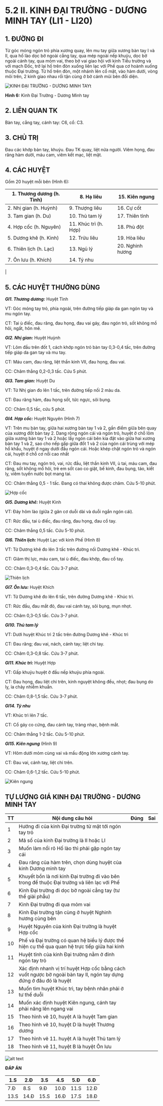 # 5.2 II. KINH ĐẠI TRƯỜNG - DƯƠNG MINH TAY (LI1 - LI20)

## 1. ĐƯỜNG ĐI

Từ góc móng ngón trỏ phía xương quay, lên mu tay giữa xương bàn tay I và II, qua hố lào dọc bờ ngoài cẳng tay, qua mép ngoài nếp khuỷu, dọc bờ ngoài cánh tay, qua mỏm vai, theo bờ vai giao hội với kinh Tiểu trường và với mạch Đốc, trở lại hố trên đòn xuống liên lạc với Phế qua cơ hoành xuống thuộc Đại trường. Từ hố trên đòn, một nhánh lên cổ mặt, vào hàm dưới, vòng môi trên, 2 kinh giao nhau rồi tận cùng ở bờ cánh mũi bên đối diện.

![KINH ĐẠI TRƯỜNG - DƯƠNG MINH TAYt](image-8.png)

**Hình 6:** Kinh Đại Trường - Dương Minh tay

## 2. LIÊN QUAN TK

Bàn tay, cẳng tay, cánh tay: C6, cổ: C3.

## 3. CHỦ TRỊ

Đau các khớp bàn tay, khuỷu. Đau TK quay, liệt nửa người. Viêm họng, đau răng hàm dưới, máu cam, viêm kết mạc, liệt mặt.

## 4. CÁC HUYỆT

Gồm 20 huyệt mỗi bên (Hình 6):

| 1. Thương dương (h. Tỉnh) | 8. Hạ liêu | 15. Kiên ngung |
| --- | --- | --- |
| 2. Nhị gian (h. Huỳnh) | 9. Thượng liêu | 16. Cự cốt |
| 3. Tam gian (h. Du) | 10. Thủ tam lý | 17. Thiên tỉnh |
| 4. Hợp cốc (h. Nguyên) | 11. Khúc trì (h. Hợp) | 18. Phù đột |
| 5. Dương khê (h. Kinh) | 12. Trửu liêu | 19. Hòa liêu |
| 6. Thiên lịch (h. Lạc) | 13. Ngũ lý | 20. Nghinh hương |
| 7. Ôn lưu (h. Khích) | 14. Tý nhu |
 |

## 5. CÁC HUYỆT THƯỜNG DÙNG

_**GI1. Thương dương:**_ Huyệt Tỉnh

VT: Góc móng tay trỏ, phía ngoài, trên đường tiếp giáp da gan ngón tay và mu ngón tay.

CT: Tai ù điếc, đau răng, đau họng, đau vai gáy, đau ngón trỏ, sốt không mồ hôi, ngất, hôn mê.

_**GI2. Nhị gian:**_ Huyệt Huỳnh

VT: Lõm đầu trên đốt 1, cách khớp ngón trỏ bàn tay 0,3-0,4 tấc, trên đường tiếp giáp da gan tay và mu tay.

CT: Máu cam, đau răng, liệt thần kinh VII, đau họng, đau vai.

CC: Châm thẳng 0,2-0,3 tấc. Cứu 5 phút.

_**GI3. Tam gian:**_ Huyệt Du

VT: Từ Nhị gian đo lên 1 tấc, trên đường tiếp nối 2 màu da.

CT: Đau răng hàm, đau họng sốt, tức ngực, sôi bụng.

CC: Châm 0,5 tấc, cứu 5 phút.

_**GI4. Hợp cốc:**_ Huyệt Nguyên (Hình 7)

VT: Trên mu bàn tay, giữa hai xương bàn tay 1 và 2, gần điểm giữa bên quay của xương đốt bàn tay 2. Dang rộng ngón cái và ngón trỏ, huyệt ở chỗ lõm giữa xương bàn tay 1 và 2 hoặc lấy ngón cái bên kia đặt vào giữa hai xương bàn tay 1 và 2, sao cho nếp gấp giữa đốt 1 và 2 của ngón cái trùng với mép hổ khẩu, huyệt ở ngay dưới đầu ngón cái. Hoặc khép chặt ngón trỏ và ngón cái, huyệt ở chỗ cơ nổi cao nhất

CT: Đau mu tay, ngón trỏ, vai, rức đầu, liệt thần kinh VII, ù tai, máu cam, đau răng, sốt không mồ hôi, trẻ em sốt cao co giật, bế kinh, đau bụng, táo, kiết lỵ, viêm tuyến nước bọt mang tai.

CC: Châm thẳng 0,5 - 1 tấc. Đang có thai không được châm. Cứu 5-10 phút.

![Hợp cốc](image-9.png)

_**GI5. Dương khê:**_ Huyệt Kinh

VT: Đáy hõm lào (giữa 2 gân cơ duỗi dài và duỗi ngắn ngón cái).

CT: Rức đầu, tai ù điếc, đau răng, đau họng, đau cổ tay.

CC: Châm thẳng 0,5 tấc. Cứu 5-10 phút.

_**GI6. Thiên lịch:**_ Huyệt Lạc với kinh Phế (Hình 8)

VT: Từ Dương khê đo lên 3 tấc trên đường nối Dương khê - Khúc trì.

CT: Giảm thị lực, máu cam, tai ù điếc, đau khớp, đau cổ tay.

CC: Châm 0,3-0,4 tấc. Cứu 3-7 phút.

![Thiên lịch](image-10.png)

_**GI7. Ôn lưu:**_ Huyệt Khích

VT: Từ Dương khê đo lên 6 tấc, trên đường Dương khê - Khúc trì.

CT: Rức đầu, đau mắt đỏ, đau vai cánh tay, sôi bụng, mụn nhọt.

CC: Châm 0,3-0,5 tấc. Cứu 3-7 phút.

_**GI10. Thủ tam lý**_

VT: Dưới huyệt Khúc trì 2 tấc trên đường Dương khê - Khúc trì

CT: Đau răng; đau vai, nách, cánh tay; liệt chi tay.

CC: Châm 0,3-0,8 tấc. Cứu 3-7 phút.

_**GI11. Khúc trì:**_ Huyệt Hợp

VT: Gấp khuỷu huyệt ở đầu nếp khuỷu phía ngoài.

CT: Đau họng, đau liệt chi trên, kinh nguyệt không đều, nhọt; đau bụng do lỵ, ỉa chảy nhiễm khuẩn.

CC: Châm 0,8-1,5 tấc. Cứu 3-7 phút.

_**GI14. Tý nhu**_

VT: Khúc trì lên 7 tấc.

CT: Cổ gáy co cứng, đau cánh tay, tràng nhạc, bệnh mắt.

CC: Châm thẳng 1-2 tấc. Cứu 5-10 phút.

_**GI15. Kiên ngung**_ (Hình 9)

VT: Hõm dưới mỏm cùng vai và mấu động lớn xương cánh tay.

CT: Đau vai, cánh tay, liệt chi trên.

CC: Châm 0,6-1,2 tấc. Cứu 5-10 phút.

![Kiên ngung](image-11.png)

## TỰ LƯỢNG GIÁ KINH ĐẠI TRƯỜNG - DƯƠNG MINH TAY

| **TT**| **Nội dung câu hỏi**| **Đúng**| **Sai**|
| --- | --- | --- | --- |
| 1 | Hướng đi của kinh Đại trường từ mặt tới ngón tay trỏ |
| 2 | Mã số của kinh Đại trường là II hoặc LI |
| 3 | Muốn làm nổi rõ Hố lào thì phải gập ngón tay cái |
| 4 | Đau răng của hàm trên, chọn dùng huyệt của kinh Dương minh tay |
| 5 | Khuyết bồn là nơi kinh Đại trường đi vào bên trong để thuộc Đại trường và liên lạc với Phế |
| 6 | Kinh Đại trường đi dọc bờ ngoài cẳng tay (tư thế giải phẫu) |
| 7 | Kinh Đại trường đi qua mỏm vai |
| 8 | Kinh Đại trường tận cùng ở huyệt Nghinh hương cùng bên |
| 9 | Huyệt Nguyên của kinh Đại trường là huyệt Hợp cốc |
| 10 | Phế và Đại trường có quan hệ biểu lý được thể hiện cụ thể qua quan hệ trực tiếp giữa hai kinh |
| 11 | Huyệt tỉnh của kinh Đại trường nằm ở đỉnh ngón tay trỏ |
| 12 | Xác định nhanh vị trí huyệt Hợp cốc bằng cách vuốt ngược bờ ngoài bàn tay II, ngón tay dựng đứng ở đâu đó là huyệt |
| 13 | Muốn tìm huyệt Khúc trì, tay bệnh nhân phải ở tư thế duỗi |
| 14 | Muốn xác định huyệt Kiên ngung, cánh tay phải nâng lên ngang vai |
| 15 | Theo hình vẽ 10, huyệt A là huyệt Tam gian |
| 16 | Theo hình vẽ 10, huyệt D là huyệt Thương dương |
| 17 | Theo hình vẽ 11. huyệt A là huyệt Thủ tam lý |
| 18 | Theo hình vẽ 11, huyệt B là huyệt Ôn lưu |


![alt text](image-12.png)

**ĐÁP ÁN**

| 1.S | 2.Đ | 3.S | 4.S | 5.Đ | 6.Đ |
| --- | --- | --- | --- | --- | --- |
| 7.Đ | 8.S | 9.Đ | 10.Đ | 11.S | 12.Đ |
| 13.S | 14.Đ | 15.S | 16.Đ | 17.S | 18.Đ |